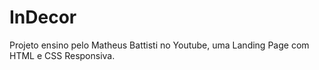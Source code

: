 # InDecor

Projeto ensino pelo Matheus Battisti no Youtube, uma Landing Page com HTML e CSS Responsiva.
